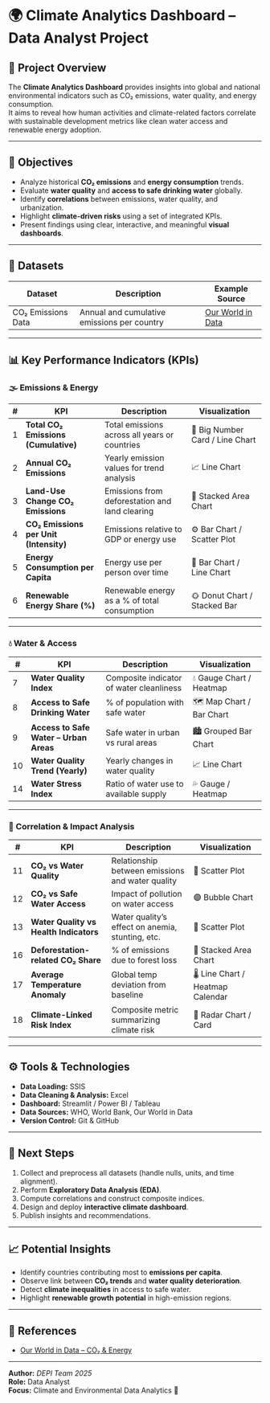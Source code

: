# 🌍 Climate Analytics Dashboard – Data Analyst Project

## 📘 Project Overview
The **Climate Analytics Dashboard** provides insights into global and national environmental indicators such as CO₂ emissions, water quality, and energy consumption.  
It aims to reveal how human activities and climate-related factors correlate with sustainable development metrics like clean water access and renewable energy adoption.

---

## 🎯 Objectives
- Analyze historical **CO₂ emissions** and **energy consumption** trends.
- Evaluate **water quality** and **access to safe drinking water** globally.
- Identify **correlations** between emissions, water quality, and urbanization.
- Highlight **climate-driven risks** using a set of integrated KPIs.
- Present findings using clear, interactive, and meaningful **visual dashboards**.

---

## 🧩 Datasets
| Dataset | Description | Example Source |
|----------|--------------|----------------|
| CO₂ Emissions Data | Annual and cumulative emissions per country | [Our World in Data](https://ourworldindata.org/co2-and-other-greenhouse-gas-emissions) |

---

## 📊 Key Performance Indicators (KPIs)

### 🌫️ Emissions & Energy
| # | KPI | Description | Visualization |
|---|------|-------------|---------------|
| 1 | **Total CO₂ Emissions (Cumulative)** | Total emissions across all years or countries | 🧮 Big Number Card / Line Chart |
| 2 | **Annual CO₂ Emissions** | Yearly emission values for trend analysis | 📈 Line Chart |
| 3 | **Land-Use Change CO₂ Emissions** | Emissions from deforestation and land clearing | 🌾 Stacked Area Chart |
| 4 | **CO₂ Emissions per Unit (Intensity)** | Emissions relative to GDP or energy use | ⚙️ Bar Chart / Scatter Plot |
| 5 | **Energy Consumption per Capita** | Energy use per person over time | 🔋 Bar Chart / Line Chart |
| 6 | **Renewable Energy Share (%)** | Renewable energy as a % of total consumption | 🌞 Donut Chart / Stacked Bar |

---

### 💧 Water & Access
| # | KPI | Description | Visualization |
|---|------|-------------|---------------|
| 7 | **Water Quality Index** | Composite indicator of water cleanliness | 💧 Gauge Chart / Heatmap |
| 8 | **Access to Safe Drinking Water** | % of population with safe water | 🗺️ Map Chart / Bar Chart |
| 9 | **Access to Safe Water – Urban Areas** | Safe water in urban vs rural areas | 🏙️ Grouped Bar Chart |
| 10 | **Water Quality Trend (Yearly)** | Yearly changes in water quality | 📈 Line Chart |
| 14 | **Water Stress Index** | Ratio of water use to available supply | 💦 Gauge / Heatmap |

---

### 🧠 Correlation & Impact Analysis
| # | KPI | Description | Visualization |
|---|------|-------------|---------------|
| 11 | **CO₂ vs Water Quality** | Relationship between emissions and water quality | 🔘 Scatter Plot |
| 12 | **CO₂ vs Safe Water Access** | Impact of pollution on water access | 🟣 Bubble Chart |
| 13 | **Water Quality vs Health Indicators** | Water quality’s effect on anemia, stunting, etc. | 🧬 Scatter Plot |
| 16 | **Deforestation-related CO₂ Share** | % of emissions due to forest loss | 🌲 Stacked Area Chart |
| 17 | **Average Temperature Anomaly** | Global temp deviation from baseline | 🌡️ Line Chart / Heatmap Calendar |
| 18 | **Climate-Linked Risk Index** | Composite metric summarizing climate risk | 🧭 Radar Chart / Card |

---

## ⚙️ Tools & Technologies
- **Data Loading:** SSIS
- **Data Cleaning & Analysis:** Excel
- **Dashboard:** Streamlit / Power BI / Tableau
- **Data Sources:** WHO, World Bank, Our World in Data
- **Version Control:** Git & GitHub

---

## 🚀 Next Steps
1. Collect and preprocess all datasets (handle nulls, units, and time alignment).
2. Perform **Exploratory Data Analysis (EDA)**.
3. Compute correlations and construct composite indices.
4. Design and deploy **interactive climate dashboard**.
5. Publish insights and recommendations.

---

## 📈 Potential Insights
- Identify countries contributing most to **emissions per capita**.
- Observe link between **CO₂ trends** and **water quality deterioration**.
- Detect **climate inequalities** in access to safe water.
- Highlight **renewable growth potential** in high-emission regions.

---

## 🧾 References
- [Our World in Data – CO₂ & Energy](https://ourworldindata.org/co2-and-other-greenhouse-gas-emissions)

---

**Author:** *DEPI Team 2025*  
**Role:** Data Analyst  
**Focus:** Climate and Environmental Data Analytics 🌿
